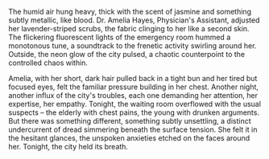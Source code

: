 The humid air hung heavy, thick with the scent of jasmine and something subtly metallic, like blood.  Dr. Amelia Hayes, Physician's Assistant, adjusted her lavender-striped scrubs, the fabric clinging to her like a second skin.  The flickering fluorescent lights of the emergency room hummed a monotonous tune, a soundtrack to the frenetic activity swirling around her.  Outside, the neon glow of the city pulsed, a chaotic counterpoint to the controlled chaos within.

Amelia, with her short, dark hair pulled back in a tight bun and her tired but focused eyes, felt the familiar pressure building in her chest.  Another night, another influx of the city's troubles, each one demanding her attention, her expertise, her empathy.  Tonight, the waiting room overflowed with the usual suspects – the elderly with chest pains, the young with drunken arguments.  But there was something different, something subtly unsettling, a distinct undercurrent of dread simmering beneath the surface tension.  She felt it in the hesitant glances, the unspoken anxieties etched on the faces around her. Tonight, the city held its breath.
